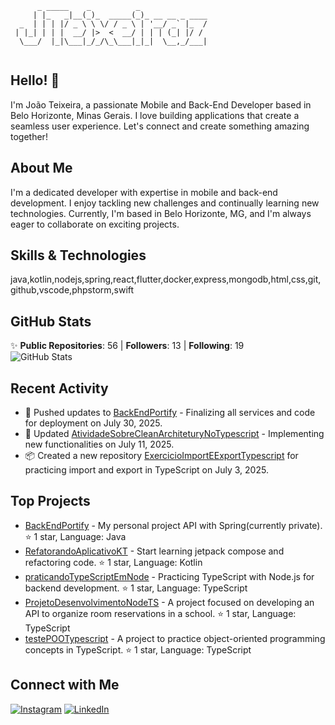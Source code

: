 ```
      _ _____    _          _               
     | |_   _|__(_)_  _____(_)_ __ __ _ ____
  _  | | | |/ _ \ \ \/ / _ \ | '__/ _` |_  /
 | |_| | | |  __/ |>  <  __/ | | | (_| |/ / 
  \___/  |_|\___|_/_/\_\___|_|_|  \__,_/___|
                                            
```

## Hello! 👋

I'm João Teixeira, a passionate Mobile and Back-End Developer based in Belo Horizonte, Minas Gerais. I love building applications that create a seamless user experience. Let's connect and create something amazing together!

## About Me

I'm a dedicated developer with expertise in mobile and back-end development. I enjoy tackling new challenges and continually learning new technologies. Currently, I'm based in Belo Horizonte, MG, and I'm always eager to collaborate on exciting projects.

## Skills & Technologies

java,kotlin,nodejs,spring,react,flutter,docker,express,mongodb,html,css,git,github,vscode,phpstorm,swift

## GitHub Stats

✨ **Public Repositories**: 56 | **Followers**: 13 | **Following**: 19  
![GitHub Stats](https://github-readme-stats.vercel.app/api?username=JTeixeiraz&show_icons=true&theme=radical)

## Recent Activity

- 🎉 Pushed updates to [BackEndPortify](https://github.com/JTeixeiraz/BackEndPortify) - Finalizing all services and code for deployment on July 30, 2025.
- 🔄 Updated [AtividadeSobreCleanArchiteturyNoTypescript](https://github.com/JTeixeiraz/AtividadeSobreCleanArchiteturyNoTypescript) - Implementing new functionalities on July 11, 2025.
- 📦 Created a new repository [ExercicioImportEExportTypescript](https://github.com/JTeixeiraz/ExercicioImportEExportTypescript) for practicing import and export in TypeScript on July 3, 2025.

## Top Projects

- [BackEndPortify](https://github.com/JTeixeiraz/BackEndPortify) - My personal project API with Spring(currently private). ⭐ 1 star, Language: Java
- [RefatorandoAplicativoKT](https://github.com/JTeixeiraz/RefatorandoAplicativoKT) - Start learning jetpack compose and refactoring code. ⭐ 1 star, Language: Kotlin
- [praticandoTypeScriptEmNode](https://github.com/JTeixeiraz/praticandoTypeScriptEmNode) - Practicing TypeScript with Node.js for backend development. ⭐ 1 star, Language: TypeScript
- [ProjetoDesenvolvimentoNodeTS](https://github.com/JTeixeiraz/ProjetoDesenvolvimentoNodeTS) - A project focused on developing an API to organize room reservations in a school. ⭐ 1 star, Language: TypeScript
- [testePOOTypescript](https://github.com/JTeixeiraz/testePOOTypescript) - A project to practice object-oriented programming concepts in TypeScript. ⭐ 1 star, Language: TypeScript

## Connect with Me

[![Instagram](https://img.shields.io/badge/Instagram-%23E4405F.svg?logo=Instagram&logoColor=white)](https://instagram.com/teixasz__) [![LinkedIn](https://img.shields.io/badge/LinkedIn-%230077B5.svg?logo=linkedin&logoColor=white)](https://linkedin.com/in/www.linkedin.com/in/joaoteixeirareis)
